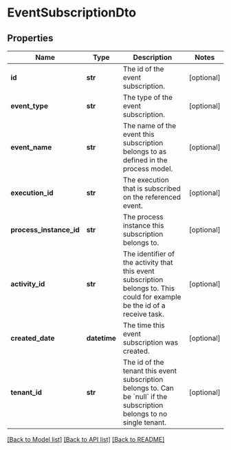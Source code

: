 # EventSubscriptionDto

## Properties
Name | Type | Description | Notes
------------ | ------------- | ------------- | -------------
**id** | **str** | The id of the event subscription. | [optional] 
**event_type** | **str** | The type of the event subscription. | [optional] 
**event_name** | **str** | The name of the event this subscription belongs to as defined in the process model. | [optional] 
**execution_id** | **str** | The execution that is subscribed on the referenced event. | [optional] 
**process_instance_id** | **str** | The process instance this subscription belongs to. | [optional] 
**activity_id** | **str** | The identifier of the activity that this event subscription belongs to. This could for example be the id of a receive task. | [optional] 
**created_date** | **datetime** | The time this event subscription was created. | [optional] 
**tenant_id** | **str** | The id of the tenant this event subscription belongs to. Can be &#x60;null&#x60; if the subscription belongs to no single tenant. | [optional] 

[[Back to Model list]](../README.md#documentation-for-models) [[Back to API list]](../README.md#documentation-for-api-endpoints) [[Back to README]](../README.md)


